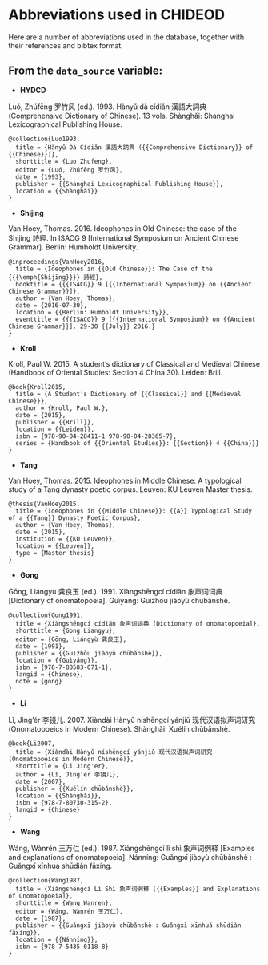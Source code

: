 # Abbreviations used in CHIDEOD

Here are a number of abbreviations used in the database, together with their references and bibtex format.

## From the `data_source` variable:


* __HYDCD__

Luó, Zhúfēng 罗竹风 (ed.). 1993. Hànyǔ dà cídiǎn 漢語大詞典 (Comprehensive Dictionary of Chinese). 13 vols. Shànghǎi: Shanghai Lexicographical Publishing House.

```
@collection{Luo1993,
  title = {Hànyǔ Dà Cídiǎn 漢語大詞典 ({{Comprehensive Dictionary}} of {{Chinese}})},
  shorttitle = {Luo Zhufeng},
  editor = {Luó, Zhúfēng 罗竹风},
  date = {1993},
  publisher = {{Shanghai Lexicographical Publishing House}},
  location = {{Shànghǎi}}
}
```

* __Shijing__

Van Hoey, Thomas. 2016. Ideophones in Old Chinese: the case of the Shijing 詩經. In ISACG 9
[International Symposium on Ancient Chinese Grammar]. Berlin: Humboldt University.

```
@inproceedings{VanHoey2016,
  title = {Ideophones in {{Old Chinese}}: The Case of the {{{\emph{Shījīng}}}} 詩經},
  booktitle = {{{ISACG}} 9 [{{International Symposium}} on {{Ancient Chinese Grammar}}]},
  author = {Van Hoey, Thomas},
  date = {2016-07-30},
  location = {{Berlin: Humboldt University}},
  eventtitle = {{{ISACG}} 9 [{{International Symposium}} on {{Ancient Chinese Grammar}}]. 29-30 {{July}} 2016.}
}
```
* __Kroll__

Kroll, Paul W. 2015. A student’s dictionary of Classical and Medieval Chinese (Handbook of Oriental Studies: Section 4 China 30). Leiden: Brill.

```
@book{Kroll2015,
  title = {A Student's Dictionary of {{Classical}} and {{Medieval Chinese}}},
  author = {Kroll, Paul W.},
  date = {2015},
  publisher = {{Brill}},
  location = {{Leiden}},
  isbn = {978-90-04-28411-1 978-90-04-28365-7},
  series = {Handbook of {{Oriental Studies}}: {{Section}} 4 {{China}}}
}
```

* __Tang__

Van Hoey, Thomas. 2015. Ideophones in Middle Chinese: A typological study of a Tang dynasty
poetic corpus. Leuven: KU Leuven Master thesis.

```
@thesis{VanHoey2015,
  title = {Ideophones in {{Middle Chinese}}: {{A}} Typological Study of a {{Tang}} Dynasty Poetic Corpus},
  author = {Van Hoey, Thomas},
  date = {2015},
  institution = {{KU Leuven}},
  location = {{Leuven}},
  type = {Master thesis}
}
```

* __Gong__

Gōng, Liángyù 龚良玉 (ed.). 1991. Xiàngshēngcí cídiǎn 象声词词典 [Dictionary of onomatopoeia]. Guìyáng: Guìzhōu jiàoyù chūbǎnshè.

```
@collection{Gong1991,
  title = {Xiàngshēngcí cídiǎn 象声词词典 [Dictionary of onomatopoeia]},
  shorttitle = {Gong Liangyu},
  editor = {Gōng, Liángyù 龚良玉},
  date = {1991},
  publisher = {{Guìzhōu jiàoyù chūbǎnshè}},
  location = {{Guìyáng}},
  isbn = {978-7-80583-071-1},
  langid = {Chinese},
  note = {gong}
}
```

* __Li__

Lǐ, Jìng’ér 李镜儿. 2007. Xiàndài Hànyǔ níshēngcí yánjiǔ 现代汉语拟声词研究 (Onomatopoeics in Modern Chinese). Shànghǎi: Xuélín chūbǎnshè.

```
@book{Li2007,
  title = {Xiàndài Hànyǔ níshēngcí yánjiǔ 现代汉语拟声词研究 (Onomatopoeics in Modern Chinese)},
  shorttitle = {Li Jing'er},
  author = {Lǐ, Jìng'ér 李镜儿},
  date = {2007},
  publisher = {{Xuélín chūbǎnshè}},
  location = {{Shànghǎi}},
  isbn = {978-7-80730-315-2},
  langid = {Chinese}
}
```

* __Wang__

Wáng, Wànrén 王万仁 (ed.). 1987. Xiàngshēngcí lì shì 象声词例释 [Examples and explanations of onomatopoeia]. Nánníng: Guǎngxī jiàoyù chūbǎnshè : Guǎngxī xīnhuá shūdiàn fāxíng.

```
@collection{Wang1987,
  title = {Xiàngshēngcí Lì Shì 象声词例释 [{{Examples}} and Explanations of Onomatopoeia]},
  shorttitle = {Wang Wanren},
  editor = {Wáng, Wànrén 王万仁},
  date = {1987},
  publisher = {{Guǎngxī jiàoyù chūbǎnshè : Guǎngxī xīnhuá shūdiàn fāxíng}},
  location = {{Nánníng}},
  isbn = {978-7-5435-0118-8}
}
```















